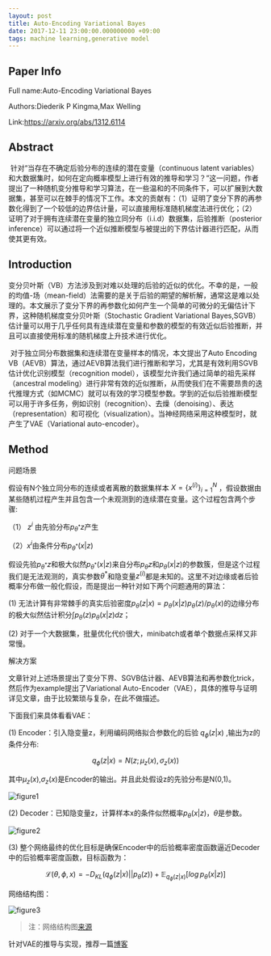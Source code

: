 ```yaml
---
layout: post
title: Auto-Encoding Variational Bayes
date: 2017-12-11 23:00:00.000000000 +09:00
tags: machine learning,generative model
---
```


## Paper Info

Full name:Auto-Encoding Variational Bayes

Authors:Diederik P Kingma,Max Welling

Link:https://arxiv.org/abs/1312.6114

## Abstract

​	针对“当存在不确定后验分布的连续的潜在变量（continuous latent variables）和大数据集时，如何在定向概率模型上进行有效的推导和学习？”这一问题，作者提出了一种随机变分推导和学习算法，在一些温和的不同条件下，可以扩展到大数据集，甚至可以在棘手的情况下工作。本文的贡献有：（1）证明了变分下界的再参数化得到了一个较低的边界估计量，可以直接用标准随机梯度法进行优化；（2）证明了对于拥有连续潜在变量的独立同分布（i.i.d）数据集，后验推断（posterior inference）可以通过将一个近似推断模型与被提出的下界估计器进行匹配，从而使其更有效。

## Introduction

​	变分贝叶斯（VB）方法涉及到对难以处理的后验的近似的优化。不幸的是，一般的均值-场（mean-field）法需要的是关于后验的期望的解析解，通常这是难以处理的。本文展示了变分下界的再参数化如何产生一个简单的可微分的无偏估计下界，这种随机梯度变分贝叶斯（Stochastic Gradient Variational Bayes,SGVB）估计量可以用于几乎任何具有连续潜在变量和参数的模型的有效近似后验推断，并且可以直接使用标准的随机梯度上升技术进行优化。

​	对于独立同分布数据集和连续潜在变量样本的情况，本文提出了Auto Encoding VB（AEVB）算法，通过AEVB算法我们进行推断和学习，尤其是有效利用SGVB估计优化识别模型（recognition model），该模型允许我们通过简单的祖先采样（ancestral modeling）进行非常有效的近似推断，从而使我们在不需要昂贵的迭代推理方式（如MCMC）就可以有效的学习模型参数。学到的近似后验推断模型可以用于许多任务，例如识别（recognition）、去燥（denoising）、表达（representation）和可视化（visualization）。当神经网络采用这种模型时，就产生了VAE（Variational auto-encoder）。

## Method

问题场景

假设有N个独立同分布的连续或者离散的数据集样本 $X=\{x^{(i)}\}_{i=1}^{N}$ ，假设数据由某些随机过程产生并且包含一个未观测到的连续潜在变量。这个过程包含两个步骤:

（1） $z^{i}$ 由先验分布$p_{\theta^*}z$产生

（2）$x^i$由条件分布$p_{\theta^*}(x|z)$

假设先验$p_{\theta^*}z$和极大似然$p_{\theta^*}(x|z)$来自分布$p_\theta z$和$p_{\theta}(x|z)$的参数簇，但是这个过程我们是无法观测的，真实参数$\theta^*$和隐变量$z^{(i)}$都是未知的。这里不对边缘或者后验概率分布做一般化假设，而是提出一种针对如下两个问题通用的算法：

(1) 无法计算有非常棘手的真实后验密度$p_{\theta}(z|x)=p_{\theta}(x|z)p_{\theta}(z)/p_{\theta}(x)$的边缘分布的极大似然估计积分$\int p_{\theta}(z)p_{\theta}(x|z)dz$；

(2) 对于一个大数据集，批量优化代价很大，minibatch或者单个数据点采样又非常慢。

解决方案

文章针对上述场景提出了变分下界、SGVB估计器、AEVB算法和再参数化trick，然后作为example提出了Variational Auto-Encoder（VAE），具体的推导与证明详见文章，由于比较繁琐与复杂，在此不做描述。

下面我们来具体看看VAE：

(1) Encoder：引入隐变量z，利用编码网络拟合参数化的后验 $q_{\phi}(z|x)$ ,输出为z的条件分布:

$$q_{\phi}(z|x)=N(z;\mu_{z}(x),\sigma_{z}(x))$$

其中$\mu_z(x)$,$\sigma_{z}(x)$是Encoder的输出。并且此处假设z的先验分布是N(0,1)。

![figure1](https://github.com/Pea-Shooter/Pea-Shooter.github.io/raw/master/images/blog/2017-12-11/encoder.jpeg)

(2) Decoder：已知隐变量z，计算样本x的条件似然概率$p_{\theta}(x|z)$，$\theta$是参数。

![figure2](https://github.com/Pea-Shooter/Pea-Shooter.github.io/raw/master/images/blog/2017-12-11/figure1.png)

(3) 整个网络最终的优化目标是确保Encoder中的后验概率密度函数逼近Decoder中的后验概率密度函数，目标函数为：

$$\mathcal{L}(\theta,\phi,x)=-D_{KL}(q_{\phi}(z|x)||p_{\theta}(z))+\mathbb{E}_{q_{\phi}(z|x)}[log\,p_{\theta}(x|z)]$$

网络结构图：

![figure3](https://github.com/Pea-Shooter/Pea-Shooter.github.io/raw/master/images/blog/2017-12-11/VAE.png)

> 注：网络结构图[来源](http://zhouchang.info/blog/2016-04-11/VAE.html)

针对VAE的推导与实现，推荐一篇[博客](https://wiseodd.github.io/techblog/2016/12/10/variational-autoencoder/)